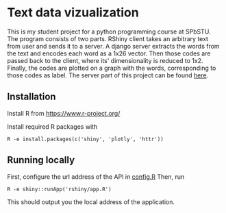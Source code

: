 # Text data vizualization

This is my student project for a python programming course at SPbSTU.
The program consists of two parts. RShiny client takes an arbitrary text from user and sends it to a server. A django server extracts the words from the text and encodes each word as a 1x26 vector. Then those codes are passed back to the client, where its' dimensionality is reduced to 1x2. Finally, the codes are plotted on a graph with the words, corresponding to those codes as label. The server part of this project can be found [here](https://github.com/nineleven/textviz-server).

## Installation
Install R from https://www.r-project.org/

Install required R packages with
```
R -e install.packages(c('shiny', 'plotly', 'httr'))
```
## Running locally
First, configure the url address of the API in [config.R](rshiny/config.R)
Then, run
```
R -e shiny::runApp('rshiny/app.R')
```
This should output you the local address of the application.
